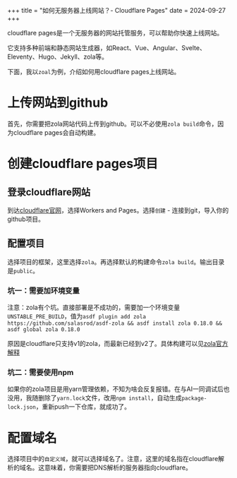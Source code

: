 +++
title = "如何无服务器上线网站？- Cloudflare Pages"
date = 2024-09-27
+++

cloudflare pages是一个无服务器的网站托管服务，可以帮助你快速上线网站。

它支持多种前端和静态网站生成器，如React、Vue、Angular、Svelte、Eleventy、Hugo、Jekyll、zola等。

下面，我以`zoal`为例，介绍如何用cloudflare pages上线网站。

# 上传网站到github
首先，你需要把zola网站代码上传到github。可以不必使用`zola build`命令，因为cloudflare pages会自动构建。

# 创建cloudflare pages项目
## 登录cloudflare网站
到达[cloudflare官网](https://dash.cloudflare.com/)，选择Workers and Pages。选择`创建` - 连接到git，导入你的github项目。

## 配置项目
选择项目的框架，这里选择`zola`。再选择默认的构建命令`zola build`。输出目录是`public`。

### 坑一：需要加环境变量
注意：zola有个坑。直接部署是不成功的，需要加一个环境变量`UNSTABLE_PRE_BUILD`，值为`asdf plugin add zola https://github.com/salasrod/asdf-zola && asdf install zola 0.18.0 && asdf global zola 0.18.0`

原因是cloudflare只支持v1的zola，而最新已经到v2了。具体构建可以见[zola官方解释](https://www.getzola.org/documentation/deployment/cloudflare-pages/)

### 坑二：需要使用npm
如果你的zola项目是用yarn管理依赖，不知为啥会反复报错。在与AI一同调试后也没用，我随删除了`yarn.lock`文件，改用`npm install`，自动生成`package-lock.json`，重新push一下仓库，就成功了。

# 配置域名
选择项目中的`自定义域`，就可以选择域名了。注意，这里的域名指在cloudflare解析的域名。这意味着，你需要把DNS解析的服务器指向cloudflare。